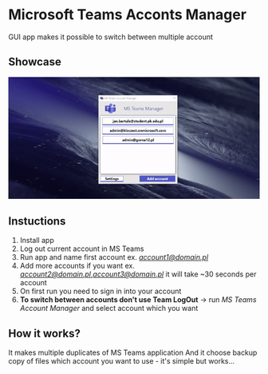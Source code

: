# Microsoft Teams Acconts Manager
GUI app makes it possible to switch between multiple account

## Showcase
![](showcase.gif)

## Instuctions
1) Install app
2) Log out current account in MS Teams
3) Run app and name first account ex. *account1@domain.pl*
4) Add more accounts if you want ex. *account2@domain.pl*,*account3@domain.pl* it will take ~30 seconds per account
5) On first run you need to sign in into your account
6) **To switch between accounts don't use Team LogOut** -> run *MS Teams Account Manager* and select account which you want

## How it works?
It makes multiple duplicates of MS Teams application
And it choose backup copy of files which account you want to use - it's simple but works...
